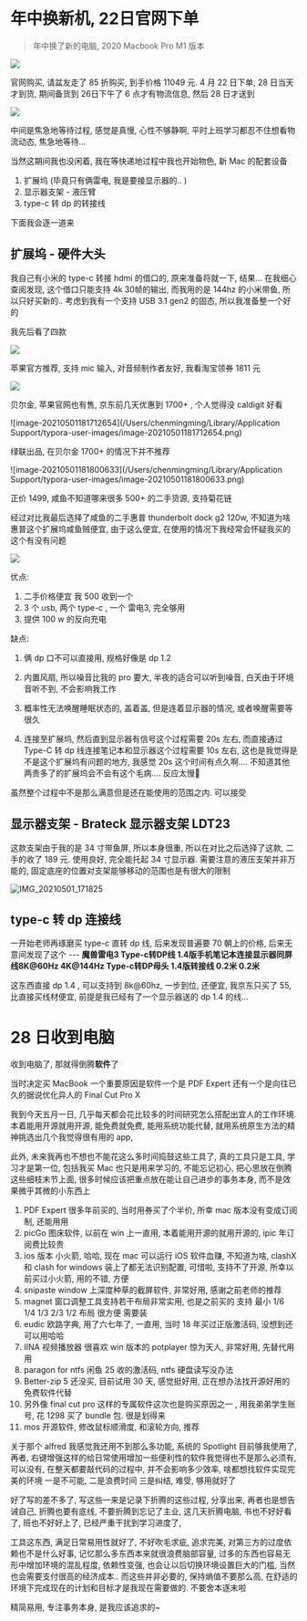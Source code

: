 # 年中换新机, 22日官网下单

> 年中换了新的电脑, 2020 Macbook Pro M1 版本

![](https://raw.githubusercontent.com/mannixchan/Pics/master/img/IMG_20210501_171517.jpg)

官网购买, 请盆友走了 85 折购买, 到手价格 11049 元. 4 月 22 日下单, 28 日当天才到货, 期间备货到 26日下午了 6 点才有物流信息, 然后 28 日才送到

![](https://raw.githubusercontent.com/mannixchan/Pics/master/img/20210501175542.png)

中间是焦急地等待过程, 感觉是真慢, 心性不够静啊, 平时上班学习都忍不住想看物流动态, 焦急地等待...

当然这期间我也没闲着,  我在等快递地过程中我也开始物色, 新 Mac 的配套设备

1. 扩展坞 (毕竟只有俩雷电, 我是要接显示器的.. )
2. 显示器支架 - 液压臂
3. type-c 转 dp 的转接线

下面我会逐一道来

## 扩展坞 - 硬件大头

我自己有小米的 type-c 转接 hdmi 的借口的, 原来准备将就一下, 结果... 在我细心查阅发现, 这个借口只能支持 4k 30帧的输出, 而我用的是 144hz 的小米带鱼, 所以只好买新的.. 考虑到我有一个支持 USB 3.1 gen2 的固态, 所以我准备整一个好的

我先后看了四款

![](https://raw.githubusercontent.com/mannixchan/Pics/master/img/20210501181541.png)

苹果官方推荐, 支持 mic 输入, 对音频制作者友好, 我看淘宝领券 1811 元

![](https://raw.githubusercontent.com/mannixchan/Pics/master/img/20210501181639.png)

贝尔金, 苹果官网也有售, 京东前几天优惠到 1700+ , 个人觉得没 caldigit 好看

![image-20210501181712654](/Users/chenmingming/Library/Application Support/typora-user-images/image-20210501181712654.png)

绿联出品, 在贝尔金 1700+ 的情况下并不推荐

![image-20210501181800633](/Users/chenmingming/Library/Application Support/typora-user-images/image-20210501181800633.png)

正价 1499, 咸鱼不知道哪来很多 500+ 的二手货源, 支持菊花链

经过对比我最后选择了咸鱼的二手惠普 thunderbolt dock g2 120w, 不知道为啥惠普这个扩展坞咸鱼贼便宜, 由于这么便宜, 在使用的情况下我经常会怀疑我买的这个有没有问题

![](https://raw.githubusercontent.com/mannixchan/Pics/master/img/IMG_20210501_171748.jpg)

优点: 

1. 二手价格便宜 我 500 收到一个
2. 3 个 usb, 两个 type-c , 一个 雷电3, 完全够用
3. 提供 100 w 的反向充电

缺点: 

1. 俩 dp 口不可以直接用, 规格好像是 dp 1.2

2. 内置风扇, 所以噪音比我的 pro 要大, 半夜的适合可以听到噪音, 白天由于环境音听不到, 不会影响我工作

3. 概率性无法唤醒睡眠状态的, 盖着盖, 但是连着显示器的情况, 或者唤醒需要等很久

4. 连接至扩展坞, 然后直到显示器有信号这个过程需要 20s 左右, 而直接通过 Type-C 转 dp 线连接笔记本和显示器这个过程需要 10s 左右, 这也是我觉得是不是这个扩展坞有问题的地方, 我感觉 20s 这个时间有点久啊.... 不知道其他两贵多了的扩展坞会不会有这个毛病.... 反应太慢 

虽然整个过程中不是那么满意但是还在能使用的范围之内. 可以接受

## 显示器支架 - **Brateck 显示器支架 LDT23**

这款支架由于我的是 34 寸带鱼屏, 所以本身很重, 所以在对比之后选择了这款, 二手的收了 189 元. 使用良好, 完全能托起 34 寸显示器. 需要注意的液压支架并非万能的, 固定底座的位置对支架能够移动的范围也是有很大的限制

![IMG_20210501_171825](/Users/chenmingming/Downloads/IMG_20210501_171825.jpg)

## type-c 转 dp 连接线

一开始老师再琢磨买 type-c 直转 dp 线, 后来发现普遍要 70 朝上的价格, 后来无意间发现了这个 --- **魔兽雷电3 Type-c转DP线 1.4版手机笔记本连接显示器同屏线8K@60Hz 4K@144Hz Type-c转DP母头 1.4版转接线 0.2米 0.2米** 

这东西直接 dp 1.4 , 可以支持到 8k@60hz, 一步到位, 还便宜, 我京东只买了 55, 比直接买线材便宜, 前提是我已经有了一个显示器送的 dp 1.4 的线...



# 28 日收到电脑

收到电脑了, 那就得倒腾**软件**了

当时决定买 MacBook  一个重要原因是软件一个是 PDF Expert 还有一个是向往已久的据说优化异人的 Final Cut Pro X

我到今天五月一日, 几乎每天都会花比较多的时间研究怎么搭配出宜人的工作环境. 本着能用开源就用开源, 能免费就免费, 能用系统功能代替, 就用系统原生方法的精神挑选出几个我觉得很有用的 app, 

此外, 未来我再也不想也不能花这么多时间捣鼓这些工具了, 真的工具只是工具, 学习才是第一位, 包括我买 Mac 也只是用来学习的, 不能忘记初心, 把心思放在倒腾这些细枝末节上面, 很多时候应该把重点放在能让自己进步的事务本身, 而不是效果微乎其微的小东西上

1. PDF Expert 很多年前买的, 当时用券买了个半价, 所幸 mac 版本没有变成订阅制, 还能用用
2. picGo 图床软件, 以前在 win 上一直用, 本着能用开源的就用开源的, ipic 年订阅费比较贵
3. ios 版本 小火箭, 哈哈, 现在 mac 可以运行 iOS 软件血赚, 不知道为啥, clashX 和 clash for windows 装上了都无法识别配置, 可惜啦, 支持不了开源, 所幸以前买过小火箭, 用的不错, 方便
4. snipaste window 上深度种草的截屏软件, 非常好用, 感谢之前老师的推荐
5. magnet 窗口调整工具支持若干布局非常实用, 也是之前买的 支持 最小 1/6 1/4 1/3 2/3 1/2 布局 很方便 需要装
6. eudic 欧路字典, 用了六七年了, 一直用, 当时 18 年买过正版激活码, 没想到还可以用哈哈
7. IINA 视频播放器 很喜欢 win 版本的 potplayer 惊为天人, 非常好用, 先替代用用
8. paragon for ntfs 闲鱼 25 收的激活码, ntfs 硬盘读写没办法
9. Better-zip 5 还没买, 目前试用 30 天, 感觉挺好用, 正在想办法找开源好用的免费软件代替
10. 另外像 final cut pro 这样的专属软件这次也是购买原因之一 , 用我弟弟学生账号, 花 1298 买了 bundle 包. 很是划得来
11. mos 开源软件, 修改鼠标顺滑度, 和滚轮方向, 推荐

关于那个 alfred 我感觉我还用不到那么多功能, 系统的 Spotlight 目前够我使用了, 再者, 右键增强这样的给日常使用增加一些便利性的软件我觉得也不是那么必须有, 可以没有, 在整天都要敲代码的过程中, 并不会影响多少效率, 啥都想找软件实现完美的环境 一是不可能, 二是浪费时间 三是纠结, 难受, 够用就好了



好了写的差不多了, 写这些一来是记录下折腾的这些过程, 分享出来, 再者也是想告诫自己, 折腾也要有底线, 不要折腾到忘记了主业, 这几天折腾电脑, 书也不好好看了, 班也不好好上了, 已经严重干扰到学习进度了, 

工具这东西, 满足日常易用性就好了, 不好吹毛求疵, 追求完美, 对第三方的过度依赖也不是什么好事, 记忆那么多东西本来就很浪费脑部容量, 过多的东西也容易无形中增加环境的混乱程度, 依赖性变强, 也会让以后切换环境设置巨大的门槛, 当然也会需要支付很高的经济成本.. 而这些并非必要的, 保持熵值不要那么高, 在舒适的环境下完成现在的计划和目标才是我现在需要做的. 不要舍本逐末啦

精简易用, 专注事务本身, 是我应该追求的~